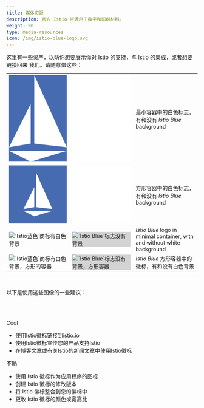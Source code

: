 ```yaml
---
title: 媒体资源
description: 官方 Istio 资源用于数字和印刷材料。
weight: 90
type: media-resources
icon: /img/istio-blue-logo.svg
---
```


这里有一些资产，以防你想要展示你对 Istio 的支持，与 Istio 的集成，或者想要链接回来
我们。请随意借这些：

<div class="media-resources">
<div class="container-fluid">

<table>
  <tbody>
    <tr>
      <td class="logo"><img src="/img/istio-logo-blue-background.svg" alt="带有'Istio Blue'背景的白色标志"></td>
      <td class="logo"><img style="background-color: lightgrey" src="/img/istio-logo.svg" alt="没有背景的白色徽标"></td>
      <td class="desc">
          最小容器中的白色标志，有和没有 <i>Istio Blue</i> background
      </td>
    </tr>
    <tr>
      <td class="logo"><img src="/img/istio-logo-social-blue-background.svg" alt="白色标志，'Istio Blue'背景，方形容器"></td>
      <td class="logo"><img style="background-color: lightgrey" src="/img/istio-logo-social.svg" alt="没有背景，方形容器的白色标志"></td>
      <td class="desc">
          方形容器中的白色标志，有和没有 <i>Istio Blue</i> background
      </td>
    </tr>
    <tr>
      <td class="logo"><img src="/img/istio-blue-logo-white-background.svg" alt="'Istio蓝色`商标有白色背景"></td>
      <td class="logo"><img style="background-color: lightgrey" src="/img/istio-blue-logo.svg" alt="`Istio Blue`标志没有背景"></td>
      <td class="desc">
          <i>Istio Blue</i> logo in minimal container, with and without white background
      </td>
    </tr>
    <tr>
      <td class="logo"><img src="/img/istio-blue-logo-social-white-background.svg" alt="`Istio蓝色`商标有白色背景，方形的容器"></td>
      <td class="logo"><img style="background-color: lightgrey" src="/img/istio-blue-logo-social.svg" alt="`Istio Blue`标志没有背景，方形容器"></td>
      <td class="desc">
          <i>Istio Blue</i> 方形容器中的徽标，有和没有白色背景
      </td>
    </tr>
  </tbody>
</table>

<br>

以下是使用这些图像的一些建议：

<br><br>

<div class="row">
    <div class="col-12 col-lg-6">
        <div class="panel">
            <div class="title">
                <div>
                    <p>Cool</p>
                </div>
            </div>
            <div class="body">
                <ul>
                    <li><i class="do fa fa-check"></i> 使用Istio徽标链接到istio.io</li>
                    <li><i class="do fa fa-check"></i> 使用Istio徽标宣传您的产品支持Istio</li>
                    <li><i class="do fa fa-check"></i> 在博客文章或有关Istio的新闻文章中使用Istio徽标</li>
                </ul>
            </div>
        </div>
    </div>
    <div class="col-12 col-lg-6">
        <div class="panel">
            <div class="title">
                <div>
                    <p>不酷</p>
                </div>
            </div>
            <div class="body">
                <ul>
                    <li><i class="dont fa fa-times"></i> 使用 Istio 徽标作为应用程序的图标</li>
                    <li><i class="dont fa fa-times"></i> 创建 Istio 徽标的修改版本</li>
                    <li><i class="dont fa fa-times"></i> 将 Istio 徽标整合到您的徽标中</li>
                    <li><i class="dont fa fa-times"></i> 更改 Istio 徽标的颜色或宽高比</li>
                </ul>
            </div>
        </div>
    </div>
</div>
</div>
</div>
